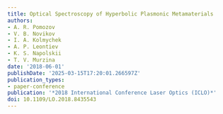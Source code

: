 ```yaml
---
title: Optical Spectroscopy of Hyperbolic Plasmonic Metamaterials
authors:
- A. R. Pomozov
- V. B. Novikov
- I. A. Kolmychek
- A. P. Leontiev
- K. S. Napolskii
- T. V. Murzina
date: '2018-06-01'
publishDate: '2025-03-15T17:20:01.266597Z'
publication_types:
- paper-conference
publication: '*2018 International Conference Laser Optics (ICLO)*'
doi: 10.1109/LO.2018.8435543
---
```

